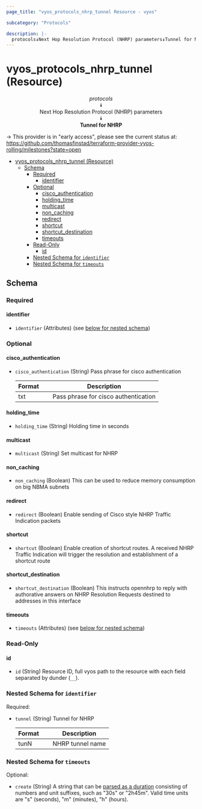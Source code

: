 ```yaml
---
page_title: "vyos_protocols_nhrp_tunnel Resource - vyos"

subcategory: "Protocols"

description: |-
  protocols⯯Next Hop Resolution Protocol (NHRP) parameters⯯Tunnel for NHRP
---
```


# vyos_protocols_nhrp_tunnel (Resource)
<center>

*protocols*  
⯯  
Next Hop Resolution Protocol (NHRP) parameters  
⯯  
**Tunnel for NHRP**


</center>

-> This provider is in "early access", please see the current status at: https://github.com/thomasfinstad/terraform-provider-vyos-rolling/milestones?state=open

<!--TOC-->

- [vyos_protocols_nhrp_tunnel (Resource)](#vyos_protocols_nhrp_tunnel-resource)
  - [Schema](#schema)
    - [Required](#required)
      - [identifier](#identifier)
    - [Optional](#optional)
      - [cisco_authentication](#cisco_authentication)
      - [holding_time](#holding_time)
      - [multicast](#multicast)
      - [non_caching](#non_caching)
      - [redirect](#redirect)
      - [shortcut](#shortcut)
      - [shortcut_destination](#shortcut_destination)
      - [timeouts](#timeouts)
    - [Read-Only](#read-only)
      - [id](#id)
    - [Nested Schema for `identifier`](#nested-schema-for-identifier)
    - [Nested Schema for `timeouts`](#nested-schema-for-timeouts)

<!--TOC-->

<!-- schema generated by tfplugindocs -->
## Schema

### Required

#### identifier
- `identifier` (Attributes) (see [below for nested schema](#nestedatt--identifier))

### Optional

#### cisco_authentication
- `cisco_authentication` (String) Pass phrase for cisco authentication

    |  Format  &emsp;|  Description                           |
    |----------|----------------------------------------|
    |  txt     &emsp;|  Pass phrase for cisco authentication  |
#### holding_time
- `holding_time` (String) Holding time in seconds
#### multicast
- `multicast` (String) Set multicast for NHRP
#### non_caching
- `non_caching` (Boolean) This can be used to reduce memory consumption on big NBMA subnets
#### redirect
- `redirect` (Boolean) Enable sending of Cisco style NHRP Traffic Indication packets
#### shortcut
- `shortcut` (Boolean) Enable creation of shortcut routes. A received NHRP Traffic Indication will trigger the resolution and establishment of a shortcut route
#### shortcut_destination
- `shortcut_destination` (Boolean) This instructs opennhrp to reply with authorative answers on NHRP Resolution Requests destined to addresses in this interface
#### timeouts
- `timeouts` (Attributes) (see [below for nested schema](#nestedatt--timeouts))

### Read-Only

#### id
- `id` (String) Resource ID, full vyos path to the resource with each field separated by dunder (`__`).

<a id="nestedatt--identifier"></a>
### Nested Schema for `identifier`

Required:

- `tunnel` (String) Tunnel for NHRP

    |  Format  &emsp;|  Description       |
    |----------|--------------------|
    |  tunN    &emsp;|  NHRP tunnel name  |


<a id="nestedatt--timeouts"></a>
### Nested Schema for `timeouts`

Optional:

- `create` (String) A string that can be [parsed as a duration](https://pkg.go.dev/time#ParseDuration) consisting of numbers and unit suffixes, such as &#34;30s&#34; or &#34;2h45m&#34;. Valid time units are &#34;s&#34; (seconds), &#34;m&#34; (minutes), &#34;h&#34; (hours).

